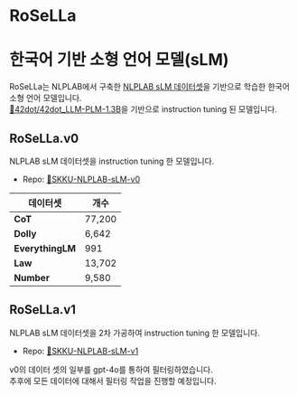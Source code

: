 # RoSeLLa
# 한국어 기반 소형 언어 모델(sLM)

RoSeLLa는 NLPLAB에서 구축한 [NLPLAB sLM 데이터셋](https://github.com/NLPlab-skku/DATA/tree/main/sLM)을 기반으로 학습한 한국어 소형 언어 모델입니다.<br/>
[🤗42dot/42dot_LLM-PLM-1.3B](https://huggingface.co/42dot/42dot_LLM-PLM-1.3B)을 기반으로 instruction tuning 된 모델입니다.


## RoSeLLa.v0
NLPLAB sLM 데이터셋을 instruction tuning 한 모델입니다.<br/>
- Repo: [🤗SKKU-NLPLAB-sLM-v0](https://huggingface.co/NLPlab-skku/42dot_v0) <br/>

|데이터셋|개수|
|------|---|
|**CoT**|77,200|
|**Dolly**|6,642|
|**EverythingLM**|991|
|**Law**|13,702|
|**Number**|9,580|

## RoSeLLa.v1
NLPLAB sLM 데이터셋을 2차 가공하여 instruction tuning 한 모델입니다.<br/>
- Repo: [🤗SKKU-NLPLAB-sLM-v1](https://huggingface.co/NLPlab-skku/42dot_v1) <br/>

v0의 데이터 셋의 일부를 gpt-4o를 통하여 필터링하였습니다. <br/>
추후에 모든 데이터에 대해서 필터링 작업을 진행할 예정입니다. <br/>



